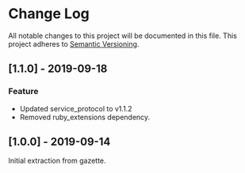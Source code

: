 # Change Log
All notable changes to this project will be documented in this file.
This project adheres to [Semantic Versioning](http://semver.org/).

## [1.1.0] - 2019-09-18

### Feature
- Updated service_protocol to v1.1.2
- Removed ruby_extensions dependency.

## [1.0.0] - 2019-09-14

Initial extraction from gazette.
